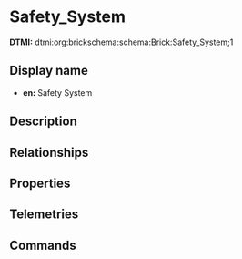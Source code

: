 # Safety_System
**DTMI:** dtmi:org:brickschema:schema:Brick:Safety_System;1
## Display name
- **en:** Safety System
## Description
## Relationships
## Properties
## Telemetries
## Commands
